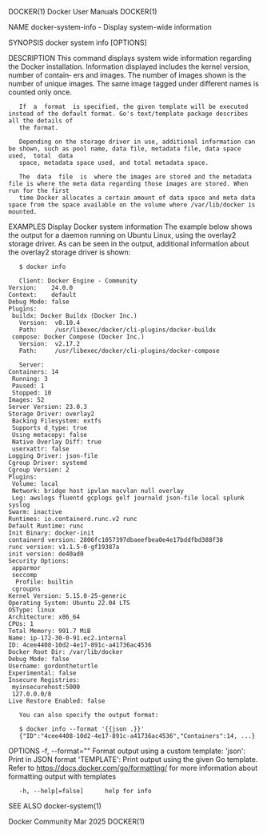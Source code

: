DOCKER(1)							      Docker User Manuals							     DOCKER(1)

NAME
       docker-system-info - Display system-wide information

SYNOPSIS
       docker system info [OPTIONS]

DESCRIPTION
       This command displays system wide information regarding the Docker installation.	 Information displayed includes the kernel version, number of contain‐
       ers and images.	The number of images shown is the number of unique images. The same image tagged under different names is counted only once.

       If  a  format  is specified, the given template will be executed instead of the default format. Go's text/template package describes all the details of
       the format.

       Depending on the storage driver in use, additional information can be shown, such as pool name, data file, metadata file, data space used,  total  data
       space, metadata space used, and total metadata space.

       The  data  file	is  where the images are stored and the metadata file is where the meta data regarding those images are stored. When run for the first
       time Docker allocates a certain amount of data space and meta data space from the space available on the volume where /var/lib/docker is mounted.

EXAMPLES
Display Docker system information
       The example below shows the output for a daemon running on Ubuntu Linux, using the overlay2 storage driver. As can be seen in  the  output,  additional
       information about the overlay2 storage driver is shown:

       $ docker info

       Client: Docker Engine - Community
	Version:    24.0.0
	Context:    default
	Debug Mode: false
	Plugins:
	 buildx: Docker Buildx (Docker Inc.)
	   Version:  v0.10.4
	   Path:     /usr/libexec/docker/cli-plugins/docker-buildx
	 compose: Docker Compose (Docker Inc.)
	   Version:  v2.17.2
	   Path:     /usr/libexec/docker/cli-plugins/docker-compose

       Server:
	Containers: 14
	 Running: 3
	 Paused: 1
	 Stopped: 10
	Images: 52
	Server Version: 23.0.3
	Storage Driver: overlay2
	 Backing Filesystem: extfs
	 Supports d_type: true
	 Using metacopy: false
	 Native Overlay Diff: true
	 userxattr: false
	Logging Driver: json-file
	Cgroup Driver: systemd
	Cgroup Version: 2
	Plugins:
	 Volume: local
	 Network: bridge host ipvlan macvlan null overlay
	 Log: awslogs fluentd gcplogs gelf journald json-file local splunk syslog
	Swarm: inactive
	Runtimes: io.containerd.runc.v2 runc
	Default Runtime: runc
	Init Binary: docker-init
	containerd version: 2806fc1057397dbaeefbea0e4e17bddfbd388f38
	runc version: v1.1.5-0-gf19387a
	init version: de40ad0
	Security Options:
	 apparmor
	 seccomp
	  Profile: builtin
	 cgroupns
	Kernel Version: 5.15.0-25-generic
	Operating System: Ubuntu 22.04 LTS
	OSType: linux
	Architecture: x86_64
	CPUs: 1
	Total Memory: 991.7 MiB
	Name: ip-172-30-0-91.ec2.internal
	ID: 4cee4408-10d2-4e17-891c-a41736ac4536
	Docker Root Dir: /var/lib/docker
	Debug Mode: false
	Username: gordontheturtle
	Experimental: false
	Insecure Registries:
	 myinsecurehost:5000
	 127.0.0.0/8
	Live Restore Enabled: false

       You can also specify the output format:

       $ docker info --format '{{json .}}'
       {"ID":"4cee4408-10d2-4e17-891c-a41736ac4536","Containers":14, ...}

OPTIONS
       -f,  --format=""	      Format output using a custom template: 'json':		 Print in JSON format 'TEMPLATE':	  Print output using the given
       Go template.  Refer to https://docs.docker.com/go/formatting/ for more information about formatting output with templates

       -h, --help[=false]      help for info

SEE ALSO
       docker-system(1)

Docker Community							   Mar 2025								     DOCKER(1)
